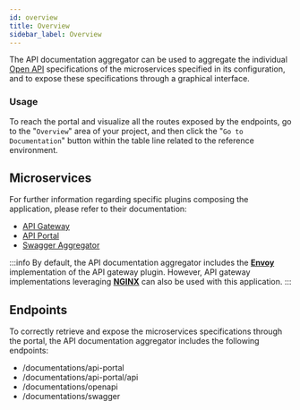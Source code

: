```yaml
---
id: overview
title: Overview
sidebar_label: Overview
---
```


The API documentation aggregator can be used to aggregate the individual [Open API](https://swagger.io/resources/open-api/) specifications of the microservices specified in its configuration, and to expose these specifications through a graphical interface.

### Usage

To reach the portal and visualize all the routes exposed by the endpoints, go to the "`Overview`" area of your project, and then click the "`Go to Documentation`" button within the table line related to the reference environment.

## Microservices

For further information regarding specific plugins composing the application, please refer to their documentation:
- [API Gateway](../../runtime_suite/envoy-api-gateway/overview)
- [API Portal](../../runtime_suite/api-portal/overview)
- [Swagger Aggregator](../../runtime_suite/swagger-aggregator/overview)

:::info
By default, the API documentation aggregator includes the [**Envoy**](../../runtime_suite/envoy-api-gateway/overview) implementation of the API gateway plugin. However, API gateway implementations leveraging [**NGINX**](../../runtime_suite/api-gateway/overview) can also be used with this application.
:::

## Endpoints

To correctly retrieve and expose the microservices specifications through the portal, the API documentation aggregator includes the following endpoints:

- /documentations/api-portal
- /documentations/api-portal/api
- /documentations/openapi
- /documentations/swagger

